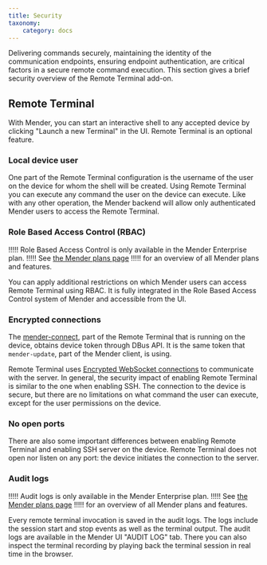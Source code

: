 ```yaml
---
title: Security
taxonomy:
    category: docs
---
```


Delivering commands securely, maintaining the identity of the communication
endpoints, ensuring endpoint authentication, are critical factors in a secure
remote command execution. This section gives a brief security overview
of the Remote Terminal add-on.

## Remote Terminal

With Mender, you can start an interactive shell to any accepted device by clicking "Launch a new Terminal" in the UI.
Remote Terminal is an optional feature.

### Local device user

One part of the Remote Terminal configuration is the username of the user on the device for whom the shell will be created.
Using Remote Terminal you can execute any command the user on the device can execute.
Like with any other operation, the Mender backend will allow only authenticated Mender users to access the Remote Terminal.

### Role Based Access Control (RBAC)

!!!!! Role Based Access Control is only available in the Mender Enterprise plan.
!!!!! See [the Mender plans page](https://mender.io/pricing/plans?target=_blank)
!!!!! for an overview of all Mender plans and features.

You can apply additional restrictions on which Mender users can access Remote Terminal using RBAC.
It is fully integrated in the Role Based Access Control system of Mender and accessible from the UI.

### Encrypted connections

The [mender-connect](https://github.com/mendersoftware/mender-connect), part of the Remote Terminal that is running on the device,
obtains device token through DBus API. It is the same token that `mender-update`, part of the Mender client, is using.
<!--AUTOVERSION: "https://tools.ietf.org/html/rfc6455#section-%"/ignore-->
Remote Terminal uses [Encrypted WebSocket connections](https://tools.ietf.org/html/rfc6455#section-11.1.2) to communicate with the server.
In general, the security impact of enabling Remote Terminal is similar to the one when enabling SSH.
The connection to the device is secure, but there are no limitations on what command the user can execute,
except for the user permissions on the device.

### No open ports

There are also some important differences between enabling Remote Terminal and enabling SSH server on the device.
Remote Terminal does not open nor listen on any port: the device initiates the connection to the server.

### Audit logs

!!!!! Audit logs is only available in the Mender Enterprise plan.
!!!!! See [the Mender plans page](https://mender.io/pricing/plans?target=_blank)
!!!!! for an overview of all Mender plans and features.

Every remote terminal invocation is saved in the audit logs. The logs
include the session start and stop events as well as the terminal output. The
audit logs are available in the Mender UI "AUDIT LOG" tab. There you can also
inspect the terminal recording by playing back the terminal session in real time
in the browser.
